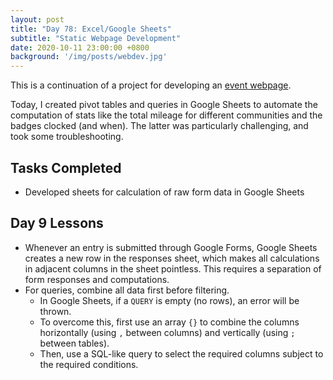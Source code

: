 ```yaml
---
layout: post
title: "Day 78: Excel/Google Sheets"
subtitle: "Static Webpage Development"
date: 2020-10-11 23:00:00 +0800
background: '/img/posts/webdev.jpg'
---
```


This is a continuation of a project for developing an [event webpage](https://github.com/chrischow/gc50_trial).

Today, I created pivot tables and queries in Google Sheets to automate the computation of stats like the total mileage for different communities and the badges clocked (and when). The latter was particularly challenging, and took some troubleshooting.

## Tasks Completed
* Developed sheets for calculation of raw form data in Google Sheets

## Day 9 Lessons
* Whenever an entry is submitted through Google Forms, Google Sheets creates a new row in the responses sheet, which makes all calculations in adjacent columns in the sheet pointless. This requires a separation of form responses and computations.
* For queries, combine all data first before filtering.
    * In Google Sheets, if a `QUERY` is empty (no rows), an error will be thrown.
    * To overcome this, first use an array `{}` to combine the columns horizontally (using `,` between columns) and vertically (using `;` between tables).
    * Then, use a SQL-like query to select the required columns subject to the required conditions.
